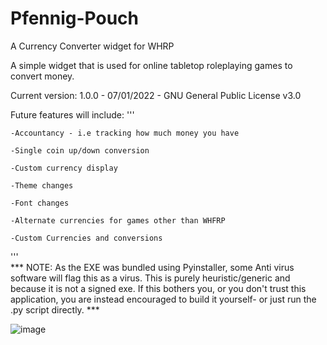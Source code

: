 # Pfennig-Pouch
A Currency Converter widget for WHRP


A simple widget that is used for online tabletop roleplaying games to convert money.

Current version: 1.0.0 - 07/01/2022 - GNU General Public License v3.0


Future features will include:
'''
  
    -Accountancy - i.e tracking how much money you have
    
    -Single coin up/down conversion
    
    -Custom currency display
    
    -Theme changes
    
    -Font changes
    
    -Alternate currencies for games other than WHFRP
    
    -Custom Currencies and conversions
    
'''    
    ***
    NOTE: As the EXE was bundled using Pyinstaller, some Anti virus software will flag this as a virus. 
    This is purely heuristic/generic and because it is not a signed exe.
    If this bothers you, or you don't trust this application, you are instead encouraged to build it yourself-
    or just run the .py script directly.
    ***


![image](https://user-images.githubusercontent.com/64257019/148580333-1c9685ab-984a-4999-9655-ac7653d31d81.png)
